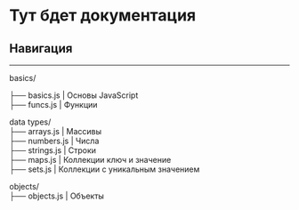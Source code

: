 # Тут бдет документация
## Навигация
<hr>
basics/

├── basics.js | Основы JavaScript<br>
├── funcs.js  | Функции<br>

data types/<br>
├── arrays.js | Массивы<br>
├── numbers.js | Числа<br>
├── strings.js | Строки<br>
├── maps.js | Коллекции ключ и значение<br>
├── sets.js | Коллекции с уникальным значением<br>


objects/<br>
├── objects.js | Объекты<br>